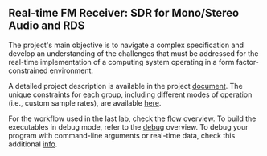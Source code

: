 ## Real-time FM Receiver: SDR for Mono/Stereo Audio and RDS

The project's main objective is to navigate a complex specification and develop an understanding of the challenges that must be addressed for the real-time implementation of a computing system operating in a form factor-constrained environment.

A detailed project description is available in the project [document](doc/3dy4-project-2025.pdf). The unique constraints for each group, including different modes of operation (i.e., custom sample rates), are available [here](doc/3dy4-constraints-group-35.pdf).

For the workflow used in the last lab, check the [flow](doc/cmake-build-flow.md) overview. To build the executables in debug mode, refer to the [debug](doc/cmake-build-debug.md) overview. To debug your program with command-line arguments or real-time data, check this additional [info](doc/gdb-command-line.md).



